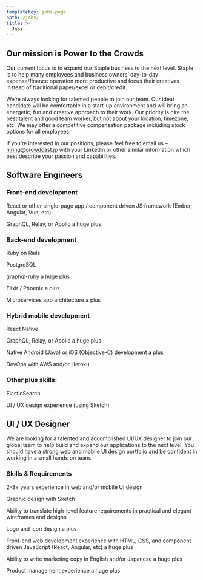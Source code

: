 ```yaml
---
templateKey: jobs-page
path: /jobs/
title: >-
  Jobs
---
```

## Our mission is Power to the Crowds
Our current focus is to expand our Staple business to the next level. Staple is to help many employees and business owners’ day-to-day expense/finance operation more productive and focus their creatives instead of traditional paper/excel or debit/credit.

We’re always looking for talented people to join our team. Our ideal candidate will be comfortable in a start-up environment and will bring an energetic, fun and creative approach to their work. Our priority is hire the best talent and good team worker, but not about your location, timezone, etc. We may offer a competitive compensation package including stock options for all employees.

If you’re interested in our positions, please feel free to email us – hiring@crowdcast.jp with your Linkedin or other similar information which best describe your passion and capabilities.


## Software Engineers
### Front-end development
React or other single-page app / component driven JS framework (Ember, Angular, Vue, etc)

GraphQL, Relay, or Apollo a huge plus

### Back-end development
Ruby on Rails

PostgreSQL

graphql-ruby a huge plus

Elixir / Phoenix a plus

Microservices app architecture a plus

### Hybrid mobile development
React Native

GraphQL, Relay, or Apollo a huge plus

Native Android (Java) or iOS (Objective-C) development a plus

DevOps with AWS and/or Heroku

### Other plus skills:
ElasticSearch

UI / UX design experience (using Sketch)

## UI / UX Designer
We are looking for a talented and accomplished UI/UX designer to join our global team to help build and expand our applications to the next level. You should have a strong web and mobile UI design portfolio and be confident in working in a small hands on team.

### Skills & Requirements
2-3+ years experience in web and/or mobile UI design

Graphic design with Sketch

Ability to translate high-level feature requirements in practical and elegant wireframes and designs

Logo and icon design a plus

Front-end web development experience with HTML, CSS, and component driven JavaScript (React, Angular, etc) a huge plus

Ability to write marketing copy in English and/or Japanese a huge plus

Product management experience a huge plus